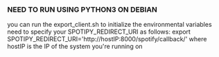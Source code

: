 ### NEED TO RUN USING PYTHON3 ON DEBIAN

you can run the export_client.sh to initialize the environmental variables
need to specify your SPOTIPY_REDIRECT_URI as follows:
export SPOTIPY_REDIRECT_URI='http://hostIP:8000/spotify/callback/'
where hostIP is the IP of the system you're running on
